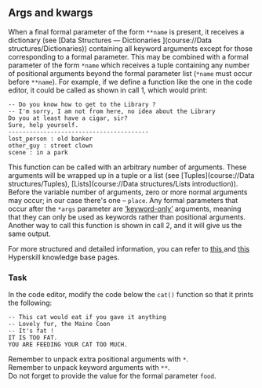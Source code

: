 ## Args and kwargs

When a final formal parameter of the form `**name` is present, it receives a dictionary 
(see [Data Structures — Dictionaries ](course://Data structures/Dictionaries)) containing 
all keyword arguments except for those corresponding 
to a formal parameter. This may be combined with a formal parameter of the form `*name` which 
receives a tuple containing any number of positional arguments beyond the formal parameter list 
(`*name` must occur before `**name`). For example, if we define a function like the one in the 
code editor, it could be called as shown in call 1, which would print:
```text
-- Do you know how to get to the Library ?
-- I'm sorry, I am not from here, no idea about the Library
Do you at least have a cigar, sir?
Sure, help yourself.
----------------------------------------
lost_person : old banker
other_guy : street clown
scene : in a park
```
This function can be called with an arbitrary number of arguments. These arguments will be wrapped 
up in a tuple or a list (see [Tuples](course://Data structures/Tuples), [Lists](course://Data structures/Lists introduction)). Before the variable number of arguments, zero or 
more normal arguments may occur; in our case there's one – `place`. Any formal parameters that occur 
after the `*args` parameter are [‘keyword-only’](https://peps.python.org/pep-3102/) arguments, meaning that they can only be used as keywords 
rather than positional arguments. Another way to call this function is shown in call 2, and it will give 
us the same output.

For more structured and detailed information, you can refer to [this ](https://hyperskill.org/learn/step/8560?utm_source=jba&utm_medium=jba_courses_links) and [this](https://hyperskill.org/learn/step/9544?utm_source=jba&utm_medium=jba_courses_links) Hyperskill knowledge base pages.

### Task

In the code editor, modify the code below the `cat()` function so that it prints 
the following:
```text
-- This cat would eat if you gave it anything
-- Lovely fur, the Maine Coon
-- It's fat !
IT IS TOO FAT.
YOU ARE FEEDING YOUR CAT TOO MUCH.
```
<div class="hint">Remember to unpack extra positional arguments with <code>*</code>.</div>

<div class="hint">Remember to unpack keyword arguments with <code>**</code>.</div>

<div class="hint">Do not forget to provide the value for the formal parameter <code>food</code>.</div>


